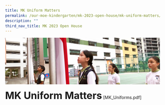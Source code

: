 ```yaml
---
title: MK Uniform Matters
permalink: /our-moe-kindergarten/mk-2023-open-house/mk-uniform-matters/
description: ""
third_nav_title: MK 2023 Open House
---
```

![](/images/sub-banner.jpg)

**<font size=6>MK Uniform Matters</font>**
[MK_Uniforms.pdf]
[](/files/MK%20Uniform%20Matters.pdf)